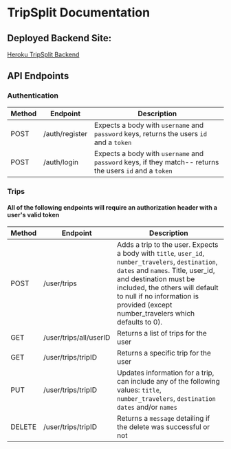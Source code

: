# TripSplit Documentation

## Deployed Backend Site: 
[Heroku TripSplit Backend](https://trip-split-backend.herokuapp.com/)

## API Endpoints

### Authentication

| Method | Endpoint           | Description                                                                                                                                                                             |
| ------ | ------------------ | --------------------------------------------------------------------------------------------------------------------------------------------------------------------------------------- |
| POST   | /auth/register | Expects a body with `username` and `password` keys, returns the users `id` and a `token`                                                               |
| POST   | /auth/login    | Expects a body with `username` and `password` keys, if they match-- returns the users `id` and a `token`   |

### Trips
  #### All of the following endpoints will require an authorization header with a user's valid token

| Method | Endpoint          | Description                                                                                                                                                                                                |
| ------ | ----------------- | ---------------------------------------------------------------------------------------------------------------------------------------------------------------------------------------------------------- |
| POST   | /user/trips     | Adds a trip to the user. Expects a body with `title`, `user_id`, `number_travelers`, `destination`, `dates` and `names`. Title, user_id, and destination must be included, the others will default to null if no information is provided (except number_travelers which defaults to 0).      |
| GET    | /user/trips/all/userID     | Returns a list of trips for the user                                                                                                                      |
| GET   | /user/trips/tripID     | Returns a specific trip for the user           |
| PUT    | /user/trips/tripID | Updates information for a trip, can include any of the following values: `title`, `number_travelers`, `destination` `dates` and/or `names`|
| DELETE   | /user/trips/tripID     | Returns a `message` detailing if the delete was successful or not           |

